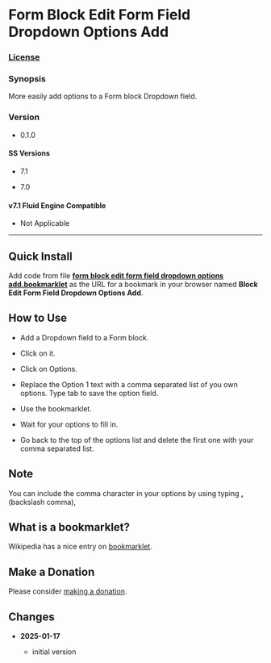 # Form Block Edit Form Field Dropdown Options Add

### [License][1]

### Synopsis

More easily add options to a Form block Dropdown field.

### Version

  * 0.1.0

#### SS Versions

  * 7.1
  
  * 7.0

#### v7.1 Fluid Engine Compatible

  * Not Applicable

---

## Quick Install

Add code from file **[form block edit form field dropdown options
add.bookmarklet][2]** as the URL for a bookmark in your browser named **Block
Edit Form Field Dropdown Options Add**.

## How to Use

* Add a Dropdown field to a Form block.

* Click on it.

* Click on Options.

* Replace the Option 1 text with a comma separated list of you own options.
  Type tab to save the option field.
  
* Use the bookmarklet.

* Wait for your options to fill in.

* Go back to the top of the options list and delete the first one with your
  comma separated list.

## Note

You can include the comma character in your options by using typing **\,**
(backslash comma),

## What is a bookmarklet?

Wikipedia has a nice entry on [bookmarklet][3].

## Make a Donation

Please consider [making a donation][4].

## Changes

<!-- * **2021-05-12**

  * add support for guard processor
  * bumped version to 0.2d0
  -->
* **2025-01-17**

  * initial version

[1]: https://github.com/tomsWebConsulting/twcsl/blob/main/LICENSE.txt#L1
[2]: form%20block%20edit%20form%20field%20dropdown%20options%20add.bookmarklet#L1
[3]: https://en.wikipedia.org/wiki/Bookmarklet
[4]: https://github.com/tomsWebConsulting/twcsl#make-a-donation
